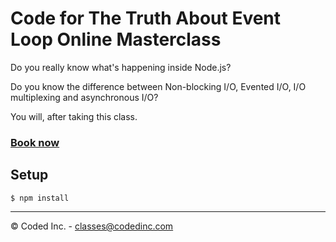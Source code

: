 # Code for The Truth About Event Loop Online Masterclass

Do you really know what's happening inside Node.js?

Do you know the difference between Non-blocking I/O, Evented I/O, I/O multiplexing and asynchronous I/O?

You will, after taking this class.

### [Book now](http://truthabouteventloops.com/)

## Setup

    $ npm install

---
&copy; Coded Inc. - [classes@codedinc.com](mailto:classes@codedinc.com)